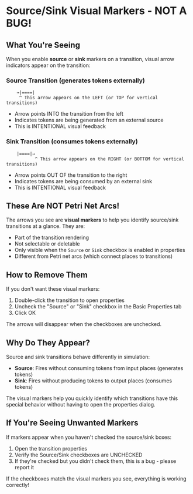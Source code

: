 # Source/Sink Visual Markers - NOT A BUG!

## What You're Seeing

When you enable **source** or **sink** markers on a transition, visual arrow indicators appear on the transition:

### Source Transition (generates tokens externally)
```
    →|====|
     ^ This arrow appears on the LEFT (or TOP for vertical transitions)
```
- Arrow points INTO the transition from the left
- Indicates tokens are being generated from an external source
- This is INTENTIONAL visual feedback

### Sink Transition (consumes tokens externally)  
```
    |====|→
           ^ This arrow appears on the RIGHT (or BOTTOM for vertical transitions)
```
- Arrow points OUT OF the transition to the right
- Indicates tokens are being consumed by an external sink
- This is INTENTIONAL visual feedback

## These Are NOT Petri Net Arcs!

The arrows you see are **visual markers** to help you identify source/sink transitions at a glance. They are:
- Part of the transition rendering
- Not selectable or deletable
- Only visible when the `Source` or `Sink` checkbox is enabled in properties
- Different from Petri net arcs (which connect places to transitions)

## How to Remove Them

If you don't want these visual markers:
1. Double-click the transition to open properties
2. Uncheck the "Source" or "Sink" checkbox in the Basic Properties tab
3. Click OK

The arrows will disappear when the checkboxes are unchecked.

## Why Do They Appear?

Source and sink transitions behave differently in simulation:
- **Source**: Fires without consuming tokens from input places (generates tokens)
- **Sink**: Fires without producing tokens to output places (consumes tokens)

The visual markers help you quickly identify which transitions have this special behavior without having to open the properties dialog.

## If You're Seeing Unwanted Markers

If markers appear when you haven't checked the source/sink boxes:
1. Open the transition properties
2. Verify the Source/Sink checkboxes are UNCHECKED
3. If they're checked but you didn't check them, this is a bug - please report it

If the checkboxes match the visual markers you see, everything is working correctly!

